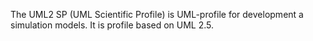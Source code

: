 
The UML2 SP (UML Scientific Profile) is UML-profile for development a simulation models. It is profile based on UML 2.5. 

